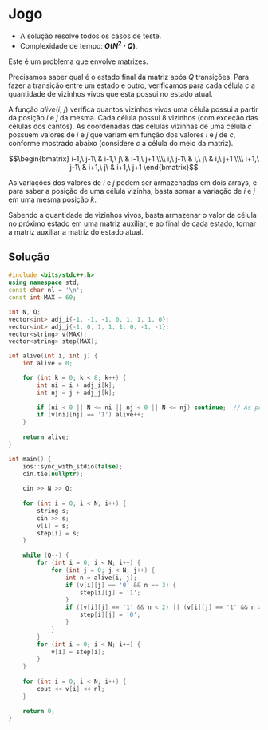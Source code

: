 # Jogo

- A solução resolve todos os casos de teste.
- Complexidade de tempo: **$O(N^2 \cdot Q)$**.

Este é um problema que envolve matrizes.

Precisamos saber qual é o estado final da matriz após $Q$ transições. Para fazer a transição entre um estado e outro, verificamos para cada célula $c$ a quantidade de vizinhos vivos que esta possui no estado atual.

A função $alive(i,\ j)$ verifica quantos vizinhos vivos uma célula possui a partir da posição $i$ e $j$ da mesma. Cada célula possui $8$ vizinhos (com exceção das células dos cantos). As coordenadas das células vizinhas de uma célula $c$ possuem valores de $i$ e $j$ que variam em função dos valores $i$ e $j$ de $c$, conforme mostrado abaixo (considere $c$ a célula do meio da matriz).

```math
\begin{bmatrix}
  i-1,\ j-1\ & i-1,\ j\ & i-1,\ j+1 \\\\
  i,\ j-1\ & i,\ j\ & i,\ j+1 \\\\
  i+1,\ j-1\ & i+1,\ j\ & i+1,\ j+1
\end{bmatrix}
```

As variações dos valores de $i$ e $j$ podem ser armazenadas em dois arrays, e para saber a posição de uma célula vizinha, basta somar a variação de $i$ e $j$ em uma mesma posição $k$.

Sabendo a quantidade de vizinhos vivos, basta armazenar o valor da célula no próximo estado em uma matriz auxiliar, e ao final de cada estado, tornar a matriz auxiliar a matriz do estado atual.

## Solução

```cpp
#include <bits/stdc++.h>
using namespace std;
const char nl = '\n';
const int MAX = 60;

int N, Q;
vector<int> adj_i{-1, -1, -1, 0, 1, 1, 1, 0};
vector<int> adj_j{-1, 0, 1, 1, 1, 0, -1, -1};
vector<string> v(MAX);
vector<string> step(MAX);

int alive(int i, int j) {
    int alive = 0;

    for (int k = 0; k < 8; k++) {
        int ni = i + adj_i[k];
        int nj = j + adj_j[k];
        
        if (ni < 0 || N <= ni || nj < 0 || N <= nj) continue;  // As posições i e j estão fora da matriz
        if (v[ni][nj] == '1') alive++;
    }
    
    return alive;
}

int main() {
    ios::sync_with_stdio(false);
    cin.tie(nullptr);
 
    cin >> N >> Q;
    
    for (int i = 0; i < N; i++) {
        string s;
        cin >> s;
        v[i] = s;
        step[i] = s;
    }
    
    while (Q--) {
        for (int i = 0; i < N; i++) {
            for (int j = 0; j < N; j++) {
                int n = alive(i, j);
                if (v[i][j] == '0' && n == 3) {
                    step[i][j] = '1';
                }
                if ((v[i][j] == '1' && n < 2) || (v[i][j] == '1' && n > 3)) {
                    step[i][j] = '0';
                }
            }
        }
        for (int i = 0; i < N; i++) {
            v[i] = step[i];
        }
    }
    
    for (int i = 0; i < N; i++) {
        cout << v[i] << nl;
    }
    
    return 0;
}
```
